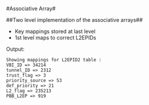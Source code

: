 #Associative Array#

##Two level implementation of the associative arrays##

- Key mappings stored at last level
- 1st level maps to correct L2EPIDs

Output:

    Showing mappings for L2EPID2 table :
    VBI_ID => 34214
    tunnel_ID => 2312
    trust_flag => 3
    priority_source => 53
    def_priority => 21
    L2_flag => 235213
    PBB_L2EP => 919
